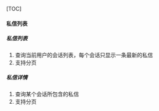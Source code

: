 [TOC]

#### 私信列表

##### 私信列表

1. 查询当前用户的会话列表，每个会话只显示一条最新的私信
2. 支持分页

##### 私信详情

1. 查询某个会话所包含的私信
2. 支持分页